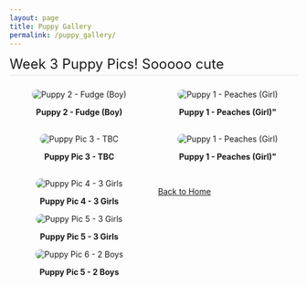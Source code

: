 ```yaml
---
layout: page
title: Puppy Gallery
permalink: /puppy_gallery/
---
```


<style>
.gallery {
  display: grid;
  grid-template-columns: repeat(auto-fit, minmax(200px, 1fr));
  gap: 16px;
  margin-top: 24px;
}
.gallery-item {
  text-align: center;
}
.gallery-item img {
  max-width: 100%;
  height: auto;
  border-radius: 12px;
}
.section {
  margin-bottom: 40px;
}
.section-title {
  font-size: 1.5rem;
  margin-bottom: 16px;
  text-align: left;
  border-bottom: 2px solid #eee;
  padding-bottom: 4px;
}
</style>


<div class="section">
  <div class="section-title">Week 3 Puppy Pics! Sooooo cute</div>
  <div class="gallery">
    <div class="gallery-item">
        <img src="https://imagedelivery.net/t3wCsGMKGPWUV8JSaoSPtQ/b01325f4-3d5c-4c24-64a6-15b9db258b00/public" alt="Puppy 2 - Fudge (Boy)">
      <p><strong>Puppy 2 - Fudge (Boy)</strong></p>
    </div>
    <div class="gallery-item">
        <img src="https://imagedelivery.net/t3wCsGMKGPWUV8JSaoSPtQ/840838d7-b045-44f4-0cea-12359fe17300/public" alt="Puppy 1 - Peaches (Girl)"">
      <p><strong>Puppy 1 - Peaches (Girl)"</strong></p>
    </div>
    <div class="gallery-item">
        <img src="https://imagedelivery.net/t3wCsGMKGPWUV8JSaoSPtQ/22c8cbb9-d3cf-4a86-1915-01ef87756100/public" alt="Puppy Pic 3 - TBC">
      <p><strong>Puppy Pic 3 - TBC </strong></p>
        </div>
    <div class="gallery-item">
        <img src="https://imagedelivery.net/t3wCsGMKGPWUV8JSaoSPtQ/3b5957e9-1c42-437a-de59-893e0edc8300/public" alt="Puppy 1 - Peaches (Girl)">
      <p><strong>Puppy 1 - Peaches (Girl)" </strong></p>
    </div> 
    <div class="gallery-item">
        <img src="https://imagedelivery.net/t3wCsGMKGPWUV8JSaoSPtQ/c1fac7d4-7857-4efd-2120-0ef4248ea800/public" alt="Puppy Pic 4 - 3 Girls">
      <p><strong>Puppy Pic 4 - 3 Girls </strong></p>
    <div class="gallery-item">
        <img src="https://imagedelivery.net/t3wCsGMKGPWUV8JSaoSPtQ/638633b0-f1f9-4ec4-741c-43c4f1f01300/public" alt="Puppy Pic 5 - 3 Girls">
      <p><strong>Puppy Pic 5 - 3 Girls </strong></p>      
    <div class="gallery-item">
        <img src="https://imagedelivery.net/t3wCsGMKGPWUV8JSaoSPtQ/0a42a01a-504d-48ce-2fa0-524026c17e00/public" alt="Puppy Pic 6 - 2 Boys">
      <p><strong>Puppy Pic 5 - 2 Boys </strong></p>     
    </div> 
  </div>
</div>



[Back to Home](/)



